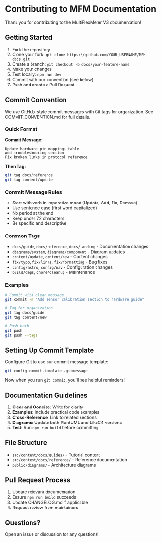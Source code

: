 # Contributing to MFM Documentation

Thank you for contributing to the MultiFlexMeter V3 documentation!

## Getting Started

1. Fork the repository
2. Clone your fork: `git clone https://github.com/YOUR_USERNAME/MFM-docs.git`
3. Create a branch: `git checkout -b docs/your-feature-name`
4. Make your changes
5. Test locally: `npm run dev`
6. Commit with our convention (see below)
7. Push and create a Pull Request

## Commit Convention

We use GitHub-style commit messages with Git tags for organization. See [COMMIT_CONVENTION.md](COMMIT_CONVENTION.md) for full details.

### Quick Format

**Commit Message:**
```
Update hardware pin mappings table
Add troubleshooting section
Fix broken links in protocol reference
```

**Then Tag:**
```bash
git tag docs/reference
git tag content/update
```

### Commit Message Rules
- Start with verb in imperative mood (Update, Add, Fix, Remove)
- Use sentence case (first word capitalized)
- No period at the end
- Keep under 72 characters
- Be specific and descriptive

### Common Tags
- `docs/guide`, `docs/reference`, `docs/landing` - Documentation changes
- `diagrams/system`, `diagrams/component` - Diagram updates
- `content/update`, `content/new` - Content changes
- `fix/typo`, `fix/links`, `fix/formatting` - Bug fixes
- `config/astro`, `config/nav` - Configuration changes
- `build/deps`, `chore/cleanup` - Maintenance

### Examples
```bash
# Commit with clean message
git commit -m "Add sensor calibration section to hardware guide"

# Tag for organization
git tag docs/guide
git tag content/new

# Push both
git push
git push --tags
```

## Setting Up Commit Template

Configure Git to use our commit message template:

```bash
git config commit.template .gitmessage
```

Now when you run `git commit`, you'll see helpful reminders!

## Documentation Guidelines

1. **Clear and Concise**: Write for clarity
2. **Examples**: Include practical code examples
3. **Cross-Reference**: Link to related sections
4. **Diagrams**: Update both PlantUML and LikeC4 versions
5. **Test**: Run `npm run build` before committing

## File Structure

- `src/content/docs/guides/` - Tutorial content
- `src/content/docs/reference/` - Reference documentation
- `public/diagrams/` - Architecture diagrams

## Pull Request Process

1. Update relevant documentation
2. Ensure `npm run build` succeeds
3. Update CHANGELOG.md if applicable
4. Request review from maintainers

## Questions?

Open an issue or discussion for any questions!
